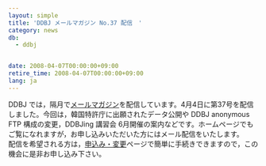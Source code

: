 ```yaml
---
layout: simple
title: 'DDBJ メールマガジン No.37 配信　'
category: news
db:
  - ddbj


date: 2008-04-07T00:00:00+09:00
retire_time: 2008-04-07T00:00:00+09:00
lang: ja
---
```


DDBJ では，隔月で<a href="/subscribe-ddbj.html">メールマガジン</a>を配信しています。4月4日に第37号を配信しました。今回は，韓国特許庁に出願されたデータ公開や DDBJ anonymous FTP 構成の変更，DDBJing 講習会 6月開催の案内などです。ホームページでもご覧になれますが，お申し込みいただいた方にはメール配信をいたします。<br>配信を希望される方は，<a href="/subscribe-ddbj.html">申込み・変更</a>ページで簡単に手続きできますので，この機会に是非お申し込み下さい。
